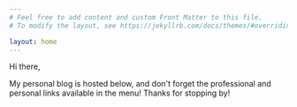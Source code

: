 ```yaml
---
# Feel free to add content and custom Front Matter to this file.
# To modify the layout, see https://jekyllrb.com/docs/themes/#overriding-theme-defaults

layout: home
---
```

Hi there,

My personal blog is hosted below, and don't forget the professional and personal links available in the menu! Thanks for stopping by!

<!-- img style="width:500px;max-width:100%;display:block;margin-left: auto;margin-right: auto;" src="/assets/images/ifIHadOne.jpg" alt="Rob & Caitlin" class="inline-img" /-->

